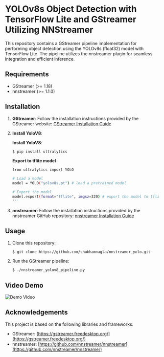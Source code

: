 # YOLOv8s Object Detection with TensorFlow Lite and GStreamer Utilizing NNStreamer

This repository contains a GStreamer pipeline implementation for performing object detection using the YOLOv8s (float32) model with TensorFlow Lite. The pipeline utilizes the nnstreamer plugin for seamless integration and efficient inference.

## Requirements

- GStreamer (>= 1.18)
- nnstreamer (>= 1.1.0)

## Installation

1. **GStreamer**: Follow the installation instructions provided by the GStreamer website: [GStreamer Installation Guide](https://gstreamer.freedesktop.org/documentation/installing/index.html)

2. **Install YoloV8**:
   
   **Install YoloV8**:

    ```bash
    $ pip install ultralytics
    ```

    **Export to tflite model**

   ```bash
   from ultralytics import YOLO

   # Load a model
   model = YOLO("yolov8s.pt") # load a pretrained model

   # Export the model
   model.export(format="tflite", imgsz=320) # export the model to tflite format
   '''

5. **nnstreamer**: Follow the installation instructions provided by the nnstreamer GitHub repository: [nnstreamer Installation Guide](https://github.com/nnstreamer/nnstreamer)

## Usage

1. Clone this repository:

    ```bash
    $ git clone https://github.com/shubhamnagla/nnstreamer_yolo.git
    ```

2. Run the GStreamer pipeline:

    ```bash
    $ ./nnstreamer_yolov8_pipeline.py
    ```
    
## Video Demo

![Demo Video](images/yolov8.gif)

## Acknowledgements

This project is based on the following libraries and frameworks:

- GStreamer: [https://gstreamer.freedesktop.org/](https://gstreamer.freedesktop.org/)
- nnstreamer: [https://github.com/nnstreamer/nnstreamer](https://github.com/nnstreamer/nnstreamer)
